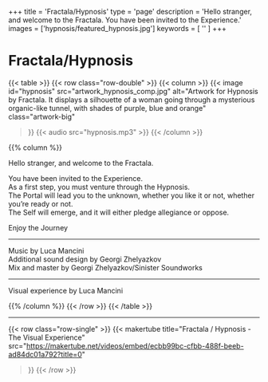+++
title = 'Fractala/Hypnosis'
type = 'page'
description = 'Hello stranger, and welcome to the Fractala. You have been invited to the Experience.'
images = ['hypnosis/featured_hypnosis.jpg']
keywords = [ '' ]
+++

# Fractala/Hypnosis

{{< table >}}
{{< row class="row-double" >}}
{{< column >}}
{{< image
    id="hypnosis"
    src="artwork_hypnosis_comp.jpg"
    alt="Artwork for Hypnosis by Fractala. It displays a silhouette of a woman going through a mysterious organic-like tunnel, with shades of purple, blue and orange"
    class="artwork-big"
>}}
{{< audio src="hypnosis.mp3" >}}
{{< /column >}}

{{% column %}}

Hello stranger, and welcome to the Fractala.

You have been invited to the Experience.  
As a first step, you must venture through the Hypnosis.  
The Portal will lead you to the unknown, whether you like it or not, whether you’re ready or
not.  
The Self will emerge, and it will either pledge allegiance or oppose.

Enjoy the Journey

---

Music by Luca Mancini  
Additional sound design by Georgi Zhelyazkov  
Mix and master by Georgi Zhelyazkov/Sinister Soundworks

---

Visual experience by Luca Mancini

{{% /column %}}
{{< /row >}}
{{< /table >}}

---

{{< row class="row-single" >}}
{{< makertube
    title="Fractala / Hypnosis - The Visual Experience"
    src="https://makertube.net/videos/embed/ecbb99bc-cfbb-488f-beeb-ad84dc01a792?title=0"
>}}
{{< /row >}}
